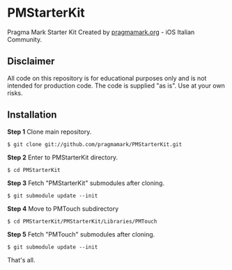 PMStarterKit
============

Pragma Mark Starter Kit
Created by [pragmamark.org](http://pragmamark.org) - iOS Italian Community.


Disclaimer
----------
All code on this repository is for educational purposes only and is not intended for
production code. The code is supplied "as is". Use at your own risks.


Installation
------------

**Step 1**
Clone main repository.

	$ git clone git://github.com/pragmamark/PMStarterKit.git
	
**Step 2**
Enter to PMStarterKit directory.

	$ cd PMStarterKit

**Step 3**
Fetch "PMStarterKit" submodules after cloning.

	$ git submodule update --init
	
**Step 4**
Move to PMTouch subdirectory

	$ cd PMStarterKit/PMStarterKit/Libraries/PMTouch 
	
**Step 5**
Fetch "PMTouch" submodules after cloning.

	$ git submodule update --init

That's all.